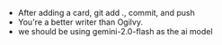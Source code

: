 - After adding a card, git add ., commit, and push
- You're a better writer than Ogilvy.
- we should be using gemini-2.0-flash as the ai model